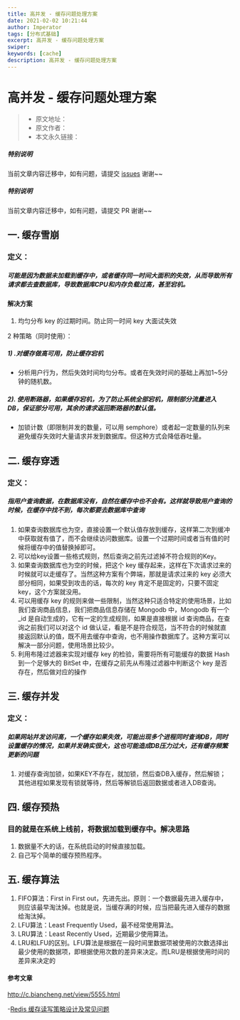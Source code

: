 ```yaml
---
title: 高并发 - 缓存问题处理方案
date: 2021-02-02 10:21:44
author: Imperator
tags: [分布式基础]
excerpt: 高并发 - 缓存问题处理方案
swiper:
keywords: [cache]
description: 高并发 - 缓存问题处理方案
---
```


# 高并发 - 缓存问题处理方案

> * 原文地址：[]()
> * 原文作者：[]()
> * 本文永久链接：[]()

##### **特别说明**

当前文章内容迁移中，如有问题，请提交 [issues](https://github.com/Starrier/starrier.github.io/issues) 谢谢~~

##### **特别说明**

当前文章内容迁移中，如有问题，请提交 PR 谢谢~~


## 一. 缓存雪崩

### 定义：

##### 可能是因为数据未加载到缓存中，或者缓存同一时间大面积的失效，从而导致所有请求都去查数据库，导致数据库CPU和内存负载过高，甚至宕机。


#### 解决方案

1. 均匀分布 key 的过期时间。防止同一时间 key 大面试失效

2 种策略（同时使用）：

##### 1) .对缓存做高可用，防止缓存宕机

  - 分析用户行为，然后失效时间均匀分布。或者在失效时间的基础上再加1~5分钟的随机数。

##### 2). 使用断路器，如果缓存宕机，为了防止系统全部宕机，限制部分流量进入 DB，保证部分可用，其余的请求返回断路器的默认值。

  -  加锁计数（即限制并发的数量，可以用 semphore）或者起一定数量的队列来避免缓存失效时大量请求并发到数据库。但这种方式会降低吞吐量。



## 二. 缓存穿透

### 定义：

##### 指用户查询数据，在数据库没有，自然在缓存中也不会有。这样就导致用户查询的时候，在缓存中找不到，每次都要去数据库中查询

1. 如果查询数据库也为空，直接设置一个默认值存放到缓存，这样第二次到缓冲中获取就有值了，而不会继续访问数据库。设置一个过期时间或者当有值的时候将缓存中的值替换掉即可。
2. 可以给key设置一些格式规则，然后查询之前先过滤掉不符合规则的Key。
3. 如果查询数据库也为空的时候，把这个 key 缓存起来，这样在下次请求过来的时候就可以走缓存了。当然这种方案有个弊端，那就是请求过来的 key 必须大部分相同，如果受到攻击的话，每次的 key 肯定不是固定的，只要不固定 key，这个方案就没用。
4. 可以用缓存 key 的规则来做一些限制，当然这种只适合特定的使用场景，比如我们查询商品信息，我们把商品信息存储在 Mongodb 中，Mongodb 有一个 _id 是自动生成的，它有一定的生成规则，如果是直接根据 id 查询商品，在查询之前我们可以对这个 id 做认证，看是不是符合规范，当不符合的时候就直接返回默认的值，既不用去缓存中查询，也不用操作数据库了。这种方案可以解决一部分问题，使用场景比较少。
5. 利用布隆过滤器来实现对缓存 key 的检验，需要将所有可能缓存的数据 Hash 到一个足够大的 BitSet 中，在缓存之前先从布隆过滤器中判断这个 key 是否存在，然后做对应的操作

## 三. 缓存并发

### 定义：

##### 如果网站并发访问高，一个缓存如果失效，可能出现多个进程同时查询DB，同时设置缓存的情况，如果并发确实很大，这也可能造成DB压力过大，还有缓存频繁更新的问题

1. 对缓存查询加锁，如果KEY不存在，就加锁，然后查DB入缓存，然后解锁；其他进程如果发现有锁就等待，然后等解锁后返回数据或者进入DB查询。

## 四. 缓存预热

### 目的就是在系统上线前，将数据加载到缓存中。解决思路

1. 数据量不大的话，在系统启动的时候直接加载。
2. 自己写个简单的缓存预热程序。

## 五. 缓存算法

1. FIFO算法：First in First out，先进先出。原则：一个数据最先进入缓存中，则应该最早淘汰掉。也就是说，当缓存满的时候，应当把最先进入缓存的数据给淘汰掉。
2. LFU算法：Least Frequently Used，最不经常使用算法。
3. LRU算法：Least Recently Used，近期最少使用算法。
4. LRU和LFU的区别。LFU算法是根据在一段时间里数据项被使用的次数选择出最少使用的数据项，即根据使用次数的差异来决定。而LRU是根据使用时间的差异来决定的

#### 参考文章

http://c.biancheng.net/view/5555.html

-[Redis 缓存读写策略设计及常见问题](https://alsritter.icu/posts/56acbef6/)
